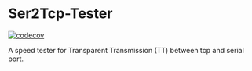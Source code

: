 # Ser2Tcp-Tester

[![codecov](https://codecov.io/gh/shuanglengyunji/TT-Tester/branch/master/graph/badge.svg?token=6BITB8YX3S)](https://codecov.io/gh/shuanglengyunji/TT-Tester)

A speed tester for Transparent Transmission (TT) between tcp and serial port.
